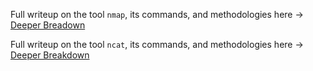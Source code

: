 Full writeup on the tool `nmap`, its commands, and methodologies here → [Deeper Breadown](/notes/expanded/NMAP_Writeup.md)

Full writeup on the tool `ncat`, its commands, and methodologies here → [Deeper Breakdown](/notes/expanded/NCAT_Writeup.md)
